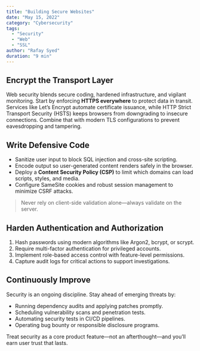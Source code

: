 ```yaml
---
title: "Building Secure Websites"
date: "May 15, 2022"
category: "Cybersecurity"
tags:
  - "Security"
  - "Web"
  - "SSL"
author: "Rafay Syed"
duration: "9 min"
---
```


## Encrypt the Transport Layer

Web security blends secure coding, hardened infrastructure, and vigilant monitoring. Start by enforcing **HTTPS everywhere** to protect data in transit. Services like Let’s Encrypt automate certificate issuance, while HTTP Strict Transport Security (HSTS) keeps browsers from downgrading to insecure connections. Combine that with modern TLS configurations to prevent eavesdropping and tampering.

## Write Defensive Code

- Sanitize user input to block SQL injection and cross-site scripting.  
- Encode output so user-generated content renders safely in the browser.  
- Deploy a **Content Security Policy (CSP)** to limit which domains can load scripts, styles, and media.  
- Configure SameSite cookies and robust session management to minimize CSRF attacks.

> Never rely on client-side validation alone—always validate on the server.

## Harden Authentication and Authorization

1. Hash passwords using modern algorithms like Argon2, bcrypt, or scrypt.  
2. Require multi-factor authentication for privileged accounts.  
3. Implement role-based access control with feature-level permissions.  
4. Capture audit logs for critical actions to support investigations.

## Continuously Improve

Security is an ongoing discipline. Stay ahead of emerging threats by:

- Running dependency audits and applying patches promptly.  
- Scheduling vulnerability scans and penetration tests.  
- Automating security tests in CI/CD pipelines.  
- Operating bug bounty or responsible disclosure programs.

Treat security as a core product feature—not an afterthought—and you’ll earn user trust that lasts.
